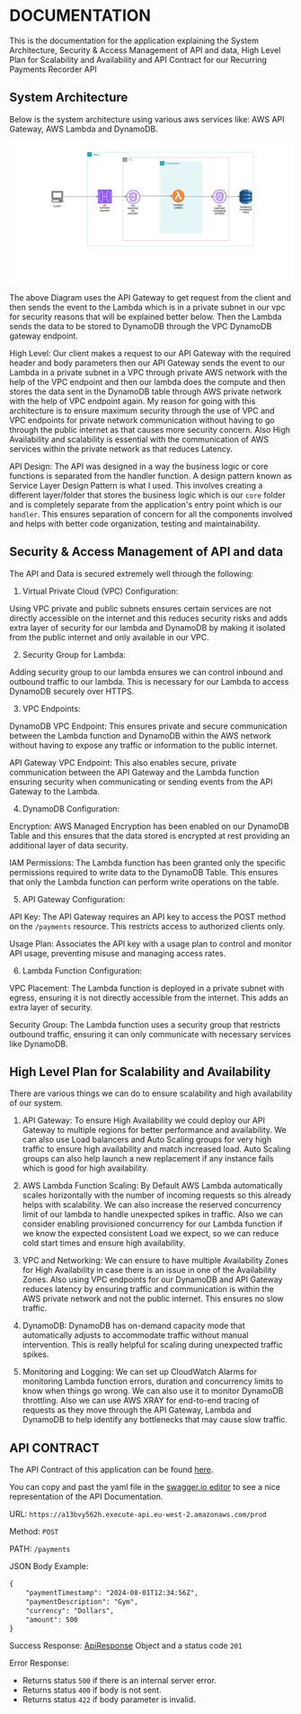 # DOCUMENTATION

This is the documentation for the application explaining the System Architecture, Security & Access Management of API and data, High Level Plan for Scalability and Availability and API Contract for our Recurring Payments Recorder API

## System Architecture
Below is the system architecture using various aws services like: AWS API Gateway, AWS Lambda and DynamoDB.

![Diagram](./images/bits-task-diagram.drawio.png)

The above Diagram uses the API Gateway to get request from the client and then sends the event to the Lambda which is in a private subnet in our vpc for security reasons that will be explained better below. Then the Lambda sends the data to be stored to DynamoDB through the VPC DynamoDB gateway endpoint.

High Level: Our client makes a request to our API Gateway with the required header and body parameters then our API Gateway sends the event to our Lambda in a private subnet in a VPC through private AWS network with the help of the VPC endpoint and then our lambda does the compute and then stores the data sent in the DynamoDB table through AWS private network with the help of VPC endpoint again. My reason for going with this architecture is to ensure maximum security through the use of VPC and VPC endpoints for private network communication without having to go through the public internet as that causes more security concern. Also High Availability and scalability is essential with the communication of AWS services within the private network as that reduces Latency.

API Design:
The API was designed in a way the business logic or core functions is separated from the handler function. A design pattern known as Service Layer Design Pattern is what I used. This involves creating a different layer/folder that stores the business logic which is our `core` folder and is completely separate from the application's entry point which is our `handler`. This ensures separation of concern for all the components involved and helps with better code organization, testing and maintainability.


## Security & Access Management of API and data
The API and Data is secured extremely well through the following:

1. Virtual Private Cloud (VPC) Configuration:

Using VPC private and public subnets ensures certain services are not directly accessible on the internet and this reduces security risks and adds extra layer of security for our lambda and DynamoDB by making it isolated from the public internet and only available in our VPC.

2. Security Group for Lambda:

Adding security group to our lambda ensures we can control inbound and outbound traffic to our lambda. This is necessary for our Lambda to access DynamoDB securely over HTTPS.

3. VPC Endpoints:

DynamoDB VPC Endpoint: This ensures private and secure communication between the Lambda function and DynamoDB within the AWS network without having to expose any traffic or information to the public internet.

API Gateway VPC Endpoint: This also enables secure, private communication between the API Gateway and the Lambda function ensuring security when communicating or sending events from the API Gateway to the Lambda.

4. DynamoDB Configuration:

Encryption: AWS Managed Encryption has been enabled on our DynamoDB Table and this ensures that the data stored is encrypted at rest providing an additional layer of data security.

IAM Permissions: The Lambda function has been granted only the specific permissions required to write data to the DynamoDB Table. This ensures that only the Lambda function can perform write operations on the table.

5. API Gateway Configuration:

API Key: The API Gateway requires an API key to access the POST method on the `/payments` resource. This restricts access to authorized clients only.

Usage Plan: Associates the API key with a usage plan to control and monitor API usage, preventing misuse and managing access rates.

6. Lambda Function Configuration:

VPC Placement: The Lambda function is deployed in a private subnet with egress, ensuring it is not directly accessible from the internet. This adds an extra layer of security.

Security Group: The Lambda function uses a security group that restricts outbound traffic, ensuring it can only communicate with necessary services like DynamoDB.

## High Level Plan for Scalability and Availability
There are various things we can do to ensure scalability and high availability of our system.

1. API Gateway: To ensure High Availability we could deploy our API Gateway to multiple regions for better performance and availability. We can also use Load balancers and Auto Scaling groups for very high traffic to ensure high availability and match increased load. Auto Scaling groups can also help launch a new replacement if any instance fails which is good for high availability.

2. AWS Lambda Function Scaling: By Default AWS Lambda automatically scales horizontally with the number of incoming requests so this already helps with scalability. We can also increase the reserved concurrency limit of our lambda to handle unexpected spikes in traffic. Also we can consider enabling provisioned concurrency for our Lambda function if we know the expected consistent Load we expect, so we can reduce cold start times and ensure high availability.

3. VPC and Networking: We can ensure to have multiple Availability Zones for High Availability in case there is an issue in one of the Availability Zones. Also using VPC endpoints for our DynamoDB and API Gateway reduces latency by ensuring traffic and communication is within the AWS private network and not the public internet. This ensures no slow traffic.

4. DynamoDB: DynamoDB has on-demand capacity mode that automatically adjusts to accommodate traffic without manual intervention. This is really helpful for scaling during unexpected traffic spikes. 

5. Monitoring and Logging: We can set up CloudWatch Alarms for monitoring Lambda function errors, duration and concurrency limits to know when things go wrong. We can also use it to monitor DynamoDB throttling. Also we can use AWS XRAY for end-to-end tracing of requests as they move through the API Gateway, Lambda and DynamoDB to help identify any bottlenecks that may cause slow traffic.

## API CONTRACT
The API Contract of this application can be found [here](documentation/api-contract/openapi.yaml).


You can copy and past the yaml file in the [swagger.io editor](https://editor.swagger.io/) to see a nice representation of the API Documentation.

URL: `https://a13bvy562h.execute-api.eu-west-2.amazonaws.com/prod`

Method: `POST`

PATH: `/payments`

JSON Body Example:
```
{
    "paymentTimestamp": "2024-08-01T12:34:56Z",
    "paymentDescription": "Gym",
    "currency": "Dollars",
    "amount": 500
}
```

Success Response: [ApiResponse](types.ts) Object and a status code `201`

Error Response: 
- Returns status `500` if there is an internal server error.
- Returns status `400` if body is not sent.
- Returns status `422` if body parameter is invalid.